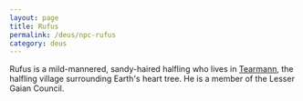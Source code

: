 ```yaml
---
layout: page
title: Rufus
permalink: /deus/npc-rufus
category: deus
---
```

Rufus is a mild-mannered, sandy-haired halfling who lives in [Tearmann](http://www.englishirishdictionary.com/dictionary?dict=ie&amp;word=tearmann), the halfling village surrounding Earth's heart tree. He is a member of the Lesser Gaian Council.
